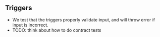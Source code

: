 ## Triggers

-   We test that the triggers properly validate input, and will throw error if input is incorrect.
-   TODO: think about how to do contract tests
